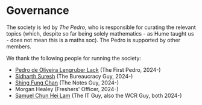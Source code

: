 # Governance
The society is led by *The Pedro*, who is responsible for curating the relevant topics (which, despite so far being solely mathematics - as Hume taught us - does not mean this is a maths soc). The Pedro is supported by other members.

We thank the following people for running the society:

- [Pedro de Oliveira Lengruber Lack](mailto:pedro.lack@univ.ox.ac.uk) (The First Pedro, 2024-)
- [Sidharth Suresh](mailto:sidharth.puthiyedathusuresh@univ.ox.ac.uk) (The Bureaucracy Guy, 2024-)
- [Shing Fung Chan](mailto:shingfung.chan@univ.ox.ac.uk) (The Notes Guy, 2024-)
- Morgan Healey (Freshers' Officer, 2024-)
- [Samuel Chun Hei Lam](https://wcr.univ.ox.ac.uk/profile/Samuel-CHLam) (The IT Guy, also the WCR Guy, both 2024-)